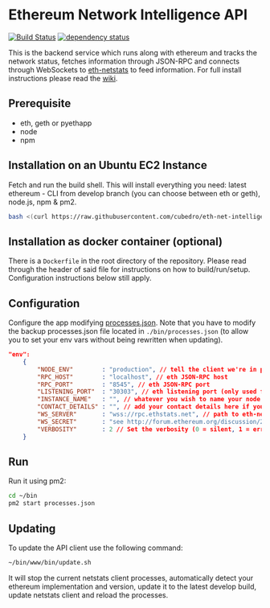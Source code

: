 Ethereum Network Intelligence API
============
[![Build Status][travis-image]][travis-url] [![dependency status][dep-image]][dep-url]

This is the backend service which runs along with ethereum and tracks the network status, fetches information through JSON-RPC and connects through WebSockets to [eth-netstats](https://github.com/cubedro/eth-netstats) to feed information. For full install instructions please read the [wiki](https://github.com/ethereum/wiki/wiki/Network-Status).


## Prerequisite
* eth, geth or pyethapp
* node
* npm


## Installation on an Ubuntu EC2 Instance

Fetch and run the build shell. This will install everything you need: latest ethereum - CLI from develop branch (you can choose between eth or geth), node.js, npm & pm2.

```bash
bash <(curl https://raw.githubusercontent.com/cubedro/eth-net-intelligence-api/master/bin/build.sh)
```
## Installation as docker container (optional)

There is a `Dockerfile` in the root directory of the repository. Please read through the header of said file for
instructions on how to build/run/setup. Configuration instructions below still apply.

## Configuration

Configure the app modifying [processes.json](./processes.json). Note that you have to modify the backup processes.json file located in `./bin/processes.json` (to allow you to set your env vars without being rewritten when updating).

```json
"env":
	{
		"NODE_ENV"        : "production", // tell the client we're in production environment
		"RPC_HOST"        : "localhost", // eth JSON-RPC host
		"RPC_PORT"        : "8545", // eth JSON-RPC port
		"LISTENING_PORT"  : "30303", // eth listening port (only used for display)
		"INSTANCE_NAME"   : "", // whatever you wish to name your node
		"CONTACT_DETAILS" : "", // add your contact details here if you wish (email/skype)
		"WS_SERVER"       : "wss://rpc.ethstats.net", // path to eth-netstats WebSockets api server
		"WS_SECRET"       : "see http://forum.ethereum.org/discussion/2112/how-to-add-yourself-to-the-stats-dashboard-its-not-automatic", // WebSockets api server secret used for login
		"VERBOSITY"       : 2 // Set the verbosity (0 = silent, 1 = error, warn, 2 = error, warn, info, success, 3 = all logs)
	}
```

## Run

Run it using pm2:

```bash
cd ~/bin
pm2 start processes.json
```

## Updating

To update the API client use the following command:

```bash
~/bin/www/bin/update.sh
```

It will stop the current netstats client processes, automatically detect your ethereum implementation and version, update it to the latest develop build, update netstats client and reload the processes.

[travis-image]: https://travis-ci.org/cubedro/eth-net-intelligence-api.svg
[travis-url]: https://travis-ci.org/cubedro/eth-net-intelligence-api
[dep-image]: https://david-dm.org/cubedro/eth-net-intelligence-api.svg
[dep-url]: https://david-dm.org/cubedro/eth-net-intelligence-api

